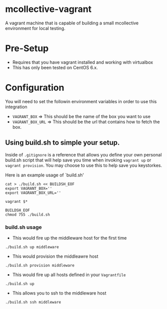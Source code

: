 # mcollective-vagrant
A vagrant machine that is capable of building a small mcollective environment for local testing.

# Pre-Setup
* Requires that you have vagrant installed and working with virtualbox
* This has only been tested on CentOS 6.x.

# Configuration
You will need to set the followin environment variables in order to use
this integration

* `VAGRANT_BOX`     => This should be the name of the box you want to use
* `VAGRANT_BOX_URL` => This should be the url that contains how to fetch
  the box.

## Using build.sh to simple your setup.
Inside of `.gitignore` is a reference that allows you define your own
personal build.sh script that will help save you time when invoking
`vagrant up` or `vagrant provision`.  You may choose to use this to
help save you keystorkes.

Here is an example usage of `build.sh'

```
cat > ./build.sh << BUILDSH_EOF
export VAGRANT_BOX=''
export VAGRANT_BOX_URL=''

vagrant $*

BUILDSH_EOF
chmod 755 ./build.sh
```

### build.sh usage

* This would fire up the middleware host for the first time
```
./build.sh up middleware
```

* This would provision the middleawre host
```
./build.sh provision middleware
```

* This would fire up all hosts defined in your `Vagrantfile`
```
./build.sh up
```

* This allows you to ssh to the middleware host
```
./build.sh ssh middleware
```
